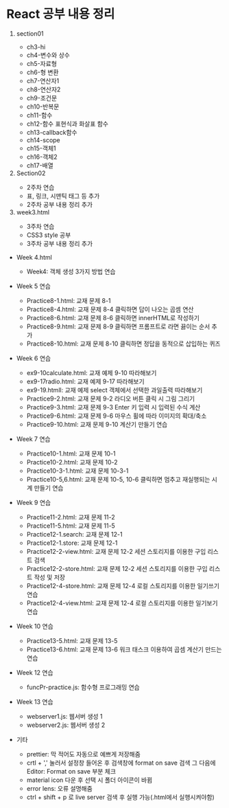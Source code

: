 <h1>React 공부 내용 정리</h1>

<ol>
    <li>section01</li>
    <ul>
        <li>ch3-hi</li>
        <li>ch4-변수와 상수</li>
        <li>ch5-자료형</li>
        <li>ch6-형 변환</li>
      <li>ch7-연산자1</li>
      <li>ch8-연산자2</li>
      <li>ch9-조건문</li>
      <li>ch10-반복문</li>
      <li>ch11-함수</li>
      <li>ch12-함수 표현식과 화살표 함수</li>
      <li>ch13-callback함수</li>
      <li>ch14-scope</li>
      <li>ch15-객체1</li>
      <li>ch16-객체2</li>
      <li>ch17-배열</li>
    </ul>
    <li>Section02</li>
    <ul>
        <li>2주차 연습</li>
        <li>표, 링크, 시맨틱 태그 등 추가</li>
        <li>2주차 공부 내용 정리 추가</li>
    </ul>
    <li>week3.html</li>
    <ul>
        <li>3주차 연습</li>
        <li>CSS3 style 공부</li>
        <li>3주차 공부 내용 정리 추가</li>
    </ul>
</ol>

<ul>
    <li>Week 4.html</li>
    <ul>
        <li>Week4: 객체 생성 3가지 방법 연습</li>
    </ul>
</ul>

<ul>
    <li>Week 5 연습</li>
    <ul>
        <li>Practice8-1.html: 교재 문제 8-1</li>
        <li>Practice8-4.html: 교재 문제 8-4 클릭하면 답이 나오는 곱셈 연산</li>
        <li>Practice8-6.html: 교재 문제 8-6 클릭하면 innerHTML로 작성하기</li>
        <li>Practice8-9.html: 교재 문제 8-9 클릭하면 프롬프트로 라면 끓이는 순서 추가</li>
        <li>Practice8-10.html: 교재 문제 8-10 클릭하면 정답을 동적으로 삽입하는 퀴즈</li>
    </ul>
</ul>

<ul>
    <li>Week 6 연습</li>
    <ul>
        <li>ex9-10calculate.html: 교재 예제 9-10 따라해보기</li>
        <li>ex9-17radio.html: 교재 예제 9-17 따라해보기</li>
        <li>ex9-19.htmll: 교재 예제 select 객체에서 선택한 과일출력 따라해보기</li>
        <li>Practice9-2.html: 교재 문제 9-2 라디오 버튼 클릭 시 그림 그리기</li>
        <li>Practice9-3.html: 교재 문제 9-3 Enter 키 입력 시 입력된 수식 계산</li>
        <li>Practice9-6.html: 교재 문제 9-6 마우스 휠에 따라 이미지의 확대/축소</li>
        <li>Practice9-10.html: 교재 문제 9-10 계산기 만들기 연습</li>
    </ul>
</ul>

<ul>
    <li>Week 7 연습</li>
    <ul>
        <li>Practice10-1.html: 교재 문제 10-1</li>
        <li>Practice10-2.html: 교재 문제 10-2</li>
        <li>Practice10-3-1.html: 교재 문제 10-3-1</li>
        <li>Practice10-5,6.html: 교재 문제 10-5, 10-6 클릭하면 멈추고 재실행되는 시계 만들기 연습</li>
    </ul>
</ul>

<ul>
    <li>Week 9 연습</li>
    <ul>
        <li>Practice11-2.html: 교재 문제 11-2</li>
        <li>Practice11-5.html: 교재 문제 11-5</li>
        <li>Practice12-1.search: 교재 문제 12-1</li>
        <li>Practice12-1.store: 교재 문제 12-1</li>
        <li>Practice12-2-view.html: 교재 문제 12-2 세션 스토리지를 이용한 구입 리스트 검색</li>
        <li>Practice12-2-store.html: 교재 문제 12-2 세션 스토리지를 이용한 구입 리스트 작성 및 저장</li>
        <li>Practice12-4-store.html: 교재 문제 12-4 로컬 스토리지를 이용한 일기쓰기 연습</li>
        <li>Practice12-4-view.html: 교재 문제 12-4 로컬 스토리지를 이용한 일기보기 연습</li>
    </ul>
</ul>

<ul>
    <li>Week 10 연습</li>
    <ul>
        <li>Practice13-5.html: 교재 문제 13-5</li>
        <li>Practice13-6.html: 교재 문제 13-6 워크 태스크 이용하여 곱셈 계산기 만드는 연습</li>
    </ul>
</ul>

<ul>
    <li>Week 12 연습</li>
    <ul>
        <li>funcPr-practice.js: 함수형 프로그래밍 연습</li>
    </ul>
</ul>

<ul>
    <li>Week 13 연습</li>
    <ul>
        <li>webserver1.js: 웹서버 생성 1</li>
        <li>webserver2.js: 웹서버 생성 2</li>
    </ul>
</ul>
<ul>
    <li>기타</li>
    <ul>
        <li>prettier: 막 적어도 자동으로 예쁘게 저장해줌</li>
        <li>crtl + ',' 눌러서 설정창 들어온 후 검색창에 format on save 검색 그 다음에 Editor: Format on save 부분 체크</li>
        <li>material icon 다운 후 선택 시 폴더 아이콘이 바뀜</li>
        <li>error lens: 오류 설명해줌</li>
        <li>ctrl + shift + p 로 live server 검색 후 실행 가능(.html에서 실행시켜야함)</li>
    </ul>
</ul>
